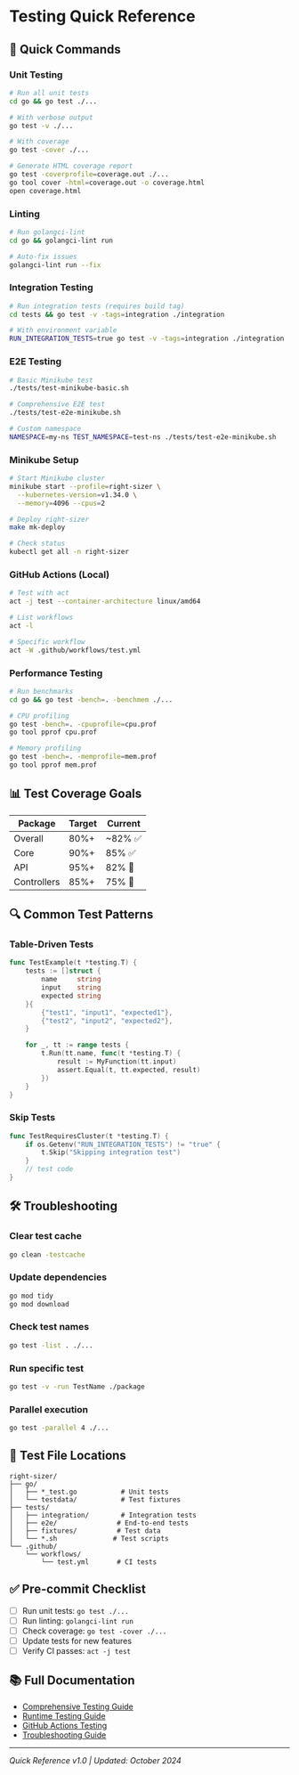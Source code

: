 # Testing Quick Reference

## 🚀 Quick Commands

### Unit Testing
```bash
# Run all unit tests
cd go && go test ./...

# With verbose output
go test -v ./...

# With coverage
go test -cover ./...

# Generate HTML coverage report
go test -coverprofile=coverage.out ./...
go tool cover -html=coverage.out -o coverage.html
open coverage.html
```

### Linting
```bash
# Run golangci-lint
cd go && golangci-lint run

# Auto-fix issues
golangci-lint run --fix
```

### Integration Testing
```bash
# Run integration tests (requires build tag)
cd tests && go test -v -tags=integration ./integration

# With environment variable
RUN_INTEGRATION_TESTS=true go test -v -tags=integration ./integration
```

### E2E Testing
```bash
# Basic Minikube test
./tests/test-minikube-basic.sh

# Comprehensive E2E test
./tests/test-e2e-minikube.sh

# Custom namespace
NAMESPACE=my-ns TEST_NAMESPACE=test-ns ./tests/test-e2e-minikube.sh
```

### Minikube Setup
```bash
# Start Minikube cluster
minikube start --profile=right-sizer \
  --kubernetes-version=v1.34.0 \
  --memory=4096 --cpus=2

# Deploy right-sizer
make mk-deploy

# Check status
kubectl get all -n right-sizer
```

### GitHub Actions (Local)
```bash
# Test with act
act -j test --container-architecture linux/amd64

# List workflows
act -l

# Specific workflow
act -W .github/workflows/test.yml
```

### Performance Testing
```bash
# Run benchmarks
cd go && go test -bench=. -benchmem ./...

# CPU profiling
go test -bench=. -cpuprofile=cpu.prof
go tool pprof cpu.prof

# Memory profiling
go test -bench=. -memprofile=mem.prof
go tool pprof mem.prof
```

## 📊 Test Coverage Goals

| Package | Target | Current |
|---------|--------|---------|
| Overall | 80%+ | ~82% ✅ |
| Core | 90%+ | 85% ✅ |
| API | 95%+ | 82% 🔄 |
| Controllers | 85%+ | 75% 🔄 |

## 🔍 Common Test Patterns

### Table-Driven Tests
```go
func TestExample(t *testing.T) {
    tests := []struct {
        name     string
        input    string
        expected string
    }{
        {"test1", "input1", "expected1"},
        {"test2", "input2", "expected2"},
    }

    for _, tt := range tests {
        t.Run(tt.name, func(t *testing.T) {
            result := MyFunction(tt.input)
            assert.Equal(t, tt.expected, result)
        })
    }
}
```

### Skip Tests
```go
func TestRequiresCluster(t *testing.T) {
    if os.Getenv("RUN_INTEGRATION_TESTS") != "true" {
        t.Skip("Skipping integration test")
    }
    // test code
}
```

## 🛠️ Troubleshooting

### Clear test cache
```bash
go clean -testcache
```

### Update dependencies
```bash
go mod tidy
go mod download
```

### Check test names
```bash
go test -list . ./...
```

### Run specific test
```bash
go test -v -run TestName ./package
```

### Parallel execution
```bash
go test -parallel 4 ./...
```

## 📁 Test File Locations

```
right-sizer/
├── go/
│   ├── *_test.go           # Unit tests
│   └── testdata/           # Test fixtures
├── tests/
│   ├── integration/        # Integration tests
│   ├── e2e/               # End-to-end tests
│   ├── fixtures/          # Test data
│   └── *.sh              # Test scripts
└── .github/
    └── workflows/
        └── test.yml       # CI tests
```

## ✅ Pre-commit Checklist

- [ ] Run unit tests: `go test ./...`
- [ ] Run linting: `golangci-lint run`
- [ ] Check coverage: `go test -cover ./...`
- [ ] Update tests for new features
- [ ] Verify CI passes: `act -j test`

## 📚 Full Documentation

- [Comprehensive Testing Guide](./TESTING_GUIDE.md)
- [Runtime Testing Guide](./RUNTIME_TESTING_GUIDE.md)
- [GitHub Actions Testing](./github-actions-testing.md)
- [Troubleshooting Guide](./troubleshooting-k8s.md)

---
*Quick Reference v1.0 | Updated: October 2024*
